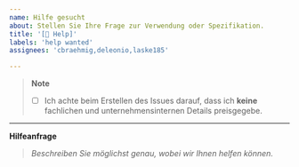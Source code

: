 ```yaml
---
name: Hilfe gesucht
about: Stellen Sie Ihre Frage zur Verwendung oder Spezifikation.
title: '[📖 Help]'
labels: 'help wanted'
assignees: 'cbraehmig,deleonio,laske185'

---
```


> **Note**
> - [ ] Ich achte beim Erstellen des Issues darauf, dass ich **keine** fachlichen und unternehmensinternen Details preisgegebe.

---

**Hilfeanfrage**

> _Beschreiben Sie möglichst genau, wobei wir Ihnen helfen können._
